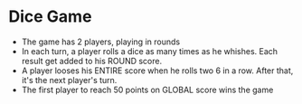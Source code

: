 # Dice Game
- The game has 2 players, playing in rounds
- In each turn, a player rolls a dice as many times as he whishes. Each result get added to his ROUND score.
- A player looses his ENTIRE score when he rolls two 6 in a row. After that, it's the next player's turn.
- The first player to reach 50 points on GLOBAL score wins the game
